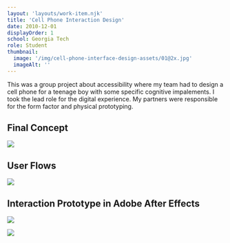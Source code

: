 ```yaml
---
layout: 'layouts/work-item.njk'
title: 'Cell Phone Interaction Design'
date: 2010-12-01
displayOrder: 1
school: Georgia Tech
role: Student
thumbnail:
  image: '/img/cell-phone-interface-design-assets/01@2x.jpg'
  imageAlt: ''
---
```


This was a group project about accessibility where my team had to design a cell phone for a teenage boy with some specific cognitive impalements. I took the lead role for the digital experience. My partners were responsible for the form factor and physical prototyping.

## Final Concept

![](/img/cell-phone-interface-design-assets/02@2x.jpg)

## User Flows

![](/img/cell-phone-interface-design-assets/03@2x.jpg)

## Interaction Prototype in Adobe After Effects

![](/img/cell-phone-interface-design-assets/04@2x.jpg)

![](/img/cell-phone-interface-design-assets/05@2x.jpg)
